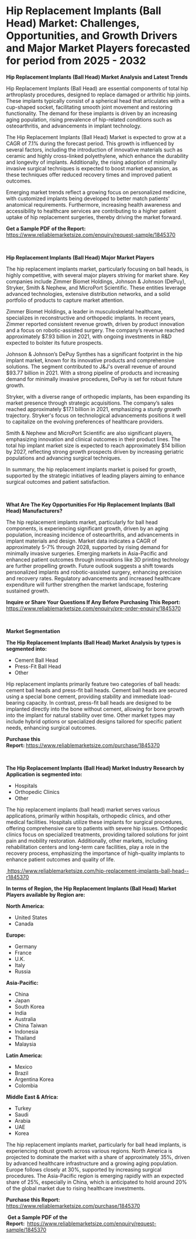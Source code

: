 <p><h1>Hip Replacement Implants (Ball Head) Market: Challenges, Opportunities, and Growth Drivers and Major Market Players forecasted for period from 2025 - 2032</h1></p><p><strong>Hip Replacement Implants (Ball Head) Market Analysis and Latest Trends</strong></p>
<p><p>Hip Replacement Implants (Ball Head) are essential components of total hip arthroplasty procedures, designed to replace damaged or arthritic hip joints. These implants typically consist of a spherical head that articulates with a cup-shaped socket, facilitating smooth joint movement and restoring functionality. The demand for these implants is driven by an increasing aging population, rising prevalence of hip-related conditions such as osteoarthritis, and advancements in implant technology.</p><p>The Hip Replacement Implants (Ball Head) Market is expected to grow at a CAGR of 7.1% during the forecast period. This growth is influenced by several factors, including the introduction of innovative materials such as ceramic and highly cross-linked polyethylene, which enhance the durability and longevity of implants. Additionally, the rising adoption of minimally invasive surgical techniques is expected to boost market expansion, as these techniques offer reduced recovery times and improved patient outcomes.</p><p>Emerging market trends reflect a growing focus on personalized medicine, with customized implants being developed to better match patients' anatomical requirements. Furthermore, increasing health awareness and accessibility to healthcare services are contributing to a higher patient uptake of hip replacement surgeries, thereby driving the market forward.</p></p>
<p><strong>Get a Sample PDF of the Report:&nbsp;</strong> <a href="https://www.reliablemarketsize.com/enquiry/request-sample/1845370?utm_campaign=3566&utm_medium=2&utm_source=Github&utm_content=ia&utm_term=14042025&utm_id=hip-replacement-implants-ball-head">https://www.reliablemarketsize.com/enquiry/request-sample/1845370</a></p>
<p>&nbsp;</p>
<p><strong>Hip Replacement Implants (Ball Head) Major Market Players</strong></p>
<p><p>The hip replacement implants market, particularly focusing on ball heads, is highly competitive, with several major players striving for market share. Key companies include Zimmer Biomet Holdings, Johnson & Johnson (DePuy), Stryker, Smith & Nephew, and MicroPort Scientific. These entities leverage advanced technologies, extensive distribution networks, and a solid portfolio of products to capture market attention.</p><p>Zimmer Biomet Holdings, a leader in musculoskeletal healthcare, specializes in reconstructive and orthopedic implants. In recent years, Zimmer reported consistent revenue growth, driven by product innovation and a focus on robotic-assisted surgery. The company’s revenue reached approximately $7.93 billion in 2021, with ongoing investments in R&D expected to bolster its future prospects.</p><p>Johnson & Johnson’s DePuy Synthes has a significant footprint in the hip implant market, known for its innovative products and comprehensive solutions. The segment contributed to J&J's overall revenue of around $93.77 billion in 2021. With a strong pipeline of products and increasing demand for minimally invasive procedures, DePuy is set for robust future growth.</p><p>Stryker, with a diverse range of orthopedic implants, has been expanding its market presence through strategic acquisitions. The company’s sales reached approximately $17.1 billion in 2021, emphasizing a sturdy growth trajectory. Stryker's focus on technological advancements positions it well to capitalize on the evolving preferences of healthcare providers.</p><p>Smith & Nephew and MicroPort Scientific are also significant players, emphasizing innovation and clinical outcomes in their product lines. The total hip implant market size is expected to reach approximately $14 billion by 2027, reflecting strong growth prospects driven by increasing geriatric populations and advancing surgical techniques.</p><p>In summary, the hip replacement implants market is poised for growth, supported by the strategic initiatives of leading players aiming to enhance surgical outcomes and patient satisfaction.</p></p>
<p>&nbsp;</p>
<p><strong>What Are The Key Opportunities For Hip Replacement Implants (Ball Head) Manufacturers?</strong></p>
<p><p>The hip replacement implants market, particularly for ball head components, is experiencing significant growth, driven by an aging population, increasing incidence of osteoarthritis, and advancements in implant materials and design. Market data indicates a CAGR of approximately 5-7% through 2028, supported by rising demand for minimally invasive surgeries. Emerging markets in Asia-Pacific and enhanced patient outcomes through innovations like 3D printing technology are further propelling growth. Future outlook suggests a shift towards personalized implants and robotic-assisted surgery, enhancing precision and recovery rates. Regulatory advancements and increased healthcare expenditure will further strengthen the market landscape, fostering sustained growth.</p></p>
<p><strong>Inquire or Share Your Questions If Any Before Purchasing This Report:</strong> <a href="https://www.reliablemarketsize.com/enquiry/pre-order-enquiry/1845370?utm_campaign=3566&utm_medium=2&utm_source=Github&utm_content=ia&utm_term=14042025&utm_id=hip-replacement-implants-ball-head">https://www.reliablemarketsize.com/enquiry/pre-order-enquiry/1845370</a></p>
<p>&nbsp;</p>
<p><strong>Market Segmentation</strong></p>
<p><strong>The Hip Replacement Implants (Ball Head) Market Analysis by types is segmented into:</strong></p>
<p><ul><li>Cement Ball Head</li><li>Press-Fit Ball Head</li><li>Other</li></ul></p>
<p><p>Hip replacement implants primarily feature two categories of ball heads: cement ball heads and press-fit ball heads. Cement ball heads are secured using a special bone cement, providing stability and immediate load-bearing capacity. In contrast, press-fit ball heads are designed to be implanted directly into the bone without cement, allowing for bone growth into the implant for natural stability over time. Other market types may include hybrid options or specialized designs tailored for specific patient needs, enhancing surgical outcomes.</p></p>
<p><strong>Purchase this Report:&nbsp;</strong><a href="https://www.reliablemarketsize.com/purchase/1845370?utm_campaign=3566&utm_medium=2&utm_source=Github&utm_content=ia&utm_term=14042025&utm_id=hip-replacement-implants-ball-head">https://www.reliablemarketsize.com/purchase/1845370</a></p>
<p>&nbsp;</p>
<p><strong>The Hip Replacement Implants (Ball Head) Market Industry Research by Application is segmented into:</strong></p>
<p><ul><li>Hospitals</li><li>Orthopedic Clinics</li><li>Other</li></ul></p>
<p><p>The hip replacement implants (ball head) market serves various applications, primarily within hospitals, orthopedic clinics, and other medical facilities. Hospitals utilize these implants for surgical procedures, offering comprehensive care to patients with severe hip issues. Orthopedic clinics focus on specialized treatments, providing tailored solutions for joint pain and mobility restoration. Additionally, other markets, including rehabilitation centers and long-term care facilities, play a role in the recovery process, emphasizing the importance of high-quality implants to enhance patient outcomes and quality of life.</p></p>
<p><a href="https://www.reliablemarketsize.com/hip-replacement-implants-ball-head--r1845370?utm_campaign=3566&utm_medium=2&utm_source=Github&utm_content=ia&utm_term=14042025&utm_id=hip-replacement-implants-ball-head">&nbsp;https://www.reliablemarketsize.com/hip-replacement-implants-ball-head--r1845370</a></p>
<p><strong>In terms of Region, the Hip Replacement Implants (Ball Head) Market Players available by Region are:</strong></p>
<p>
    <p> <strong> North America: </strong>
        <ul>
            <li>United States</li>
            <li>Canada</li>
        </ul>
        </p> 
    <p> <strong> Europe: </strong>
        <ul>
            <li>Germany</li>
            <li>France</li>
            <li>U.K.</li>
            <li>Italy</li>
            <li>Russia</li>
        </ul>
        </p> 
    <p> <strong> Asia-Pacific: </strong>
        <ul>
            <li>China</li>
            <li>Japan</li>
            <li>South Korea</li>
            <li>India</li>
            <li>Australia</li>
            <li>China Taiwan</li>
            <li>Indonesia</li>
            <li>Thailand</li>
            <li>Malaysia</li>
        </ul>
        </p> 
    <p> <strong> Latin America: </strong>
        <ul>
            <li>Mexico</li>
            <li>Brazil</li>
            <li>Argentina Korea</li>
            <li>Colombia</li>
        </ul>
        </p> 
    <p> <strong> Middle East & Africa: </strong>
        <ul>
            <li>Turkey</li>
            <li>Saudi</li>
            <li>Arabia</li>
            <li>UAE</li>
            <li>Korea</li>
        </ul>
    </p>
    </p>
<p><p>The hip replacement implants market, particularly for ball head implants, is experiencing robust growth across various regions. North America is projected to dominate the market with a share of approximately 35%, driven by advanced healthcare infrastructure and a growing aging population. Europe follows closely at 30%, supported by increasing surgical procedures. The Asia-Pacific region is emerging rapidly with an expected share of 25%, especially in China, which is anticipated to hold around 20% of the global market due to rising healthcare investments.</p></p>
<p><strong>Purchase this Report: </strong><a href="https://www.reliablemarketsize.com/purchase/1845370?utm_campaign=3566&utm_medium=2&utm_source=Github&utm_content=ia&utm_term=14042025&utm_id=hip-replacement-implants-ball-head">https://www.reliablemarketsize.com/purchase/1845370</a></p>
<p>&nbsp;<strong>Get a Sample PDF of the Report:&nbsp;&nbsp;</strong><a href="https://www.reliablemarketsize.com/enquiry/request-sample/1845370?utm_campaign=3566&utm_medium=2&utm_source=Github&utm_content=ia&utm_term=14042025&utm_id=hip-replacement-implants-ball-head">https://www.reliablemarketsize.com/enquiry/request-sample/1845370</a></p>
<p><strong></strong></p>
<p><p></p><p></p><p></p></p>